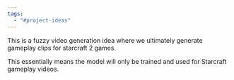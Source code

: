 ```yaml
---
tags:
  - "#project-ideas"
---
```

This is a fuzzy video generation idea where we ultimately generate gameplay clips for starcraft 2 games.

This essentially means the model will only be trained and used for Starcraft gameplay videos.